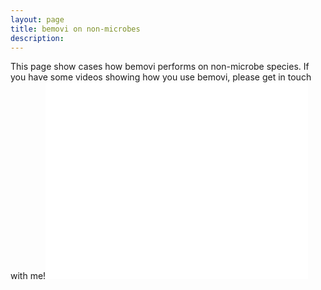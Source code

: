 ```yaml
---
layout: page
title: bemovi on non-microbes
description: 
---
```


This page show cases how bemovi performs on non-microbe species. If you have some videos
showing how you use bemovi, please get in touch with me!<iframe width="420" height="315" src="//www.youtube.com/embed/InqV34BcheM" frameborder="0"> </iframe>